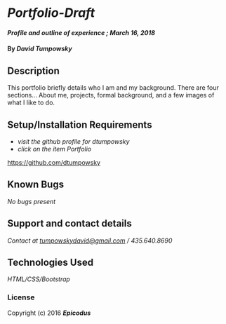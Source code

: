 

# _Portfolio-Draft_

#### _Profile and outline of experience ; March 16, 2018_

#### By _**David Tumpowsky**_


## Description

This portfolio briefly details who I am and my background. There are four sections... About me, projects, formal background, and a few images of what I like to do.

## Setup/Installation Requirements

* _visit the github profile for dtumpowsky_
* _click on the item Portfolio_

https://github.com/dtumpowsky


## Known Bugs

_No bugs present_

## Support and contact details

_Contact at tumpowskydavid@gmail.com / 435.640.8690_

## Technologies Used

_HTML/CSS/Bootstrap_

### License


Copyright (c) 2016 **_Epicodus_**
